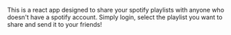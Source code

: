 This is a react app designed to share your spotify playlists with anyone who doesn't have a spotify account. Simply login, select the playlist you want to share and send it to your friends!